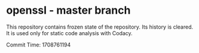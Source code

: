 # openssl - master branch

This repository contains frozen state of the repository.
Its history is cleared. It is used only for static code
analysis with Codacy.

Commit Time: 1708761194